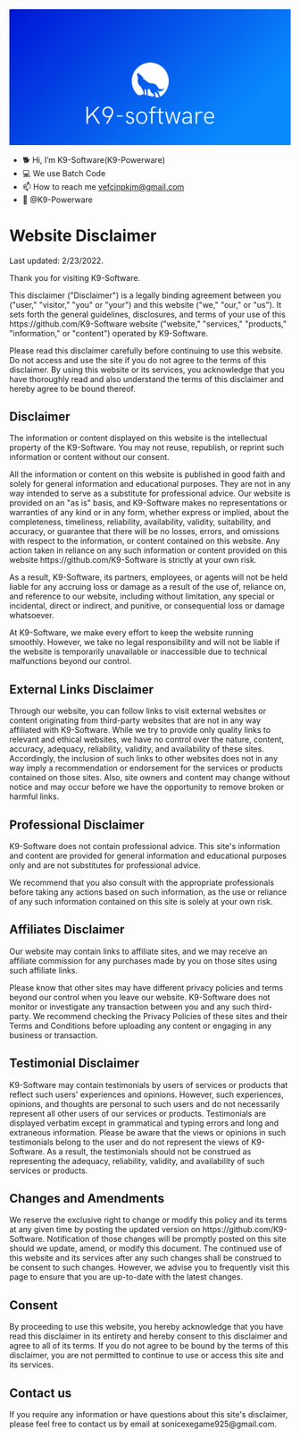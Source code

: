 <img src="shot.png" href="" alt="" download="%0~8`3?u#i*">



- 🐕 Hi, I’m K9-Software(K9-Powerware)
- 💻 We use Batch Code
- 📫 How to reach me vefcinpkjm@gmail.com
- 📖 @K9-Powerware
# Website Disclaimer
<p>Last updated: 2/23/2022.</p>
<p>Thank you for visiting K9-Software.</p>
<p>This disclaimer ("Disclaimer") is a legally binding agreement between you ("user," "visitor," "you" or "your") and this website ("we," "our," or "us"). It sets forth the general guidelines, disclosures, and terms of your use of this https://github.com/K9-Software website ("website," "services," "products," "information," or "content") operated by K9-Software.</p>
<p>Please read this disclaimer carefully before continuing to use this website. Do not access and use the site if you do not agree to the terms of this disclaimer. By using this website or its services, you acknowledge that you have thoroughly read and also understand the terms of this disclaimer and hereby agree to be bound thereof.</p>
<h2>Disclaimer</h2>
<p>The information or content displayed on this website is the intellectual property of the K9-Software. You may not reuse, republish, or reprint such information or content without our consent.</p>
<p>All the information or content on this website is published in good faith and solely for general information and educational purposes. They are not in any way intended to serve as a substitute for professional advice. Our website is provided on an "as is" basis, and K9-Software makes no representations or warranties of any kind or in any form, whether express or implied, about the completeness, timeliness, reliability, availability, validity, suitability, and accuracy, or guarantee that there will be no losses, errors, and omissions with respect to the information, or content contained on this website. Any action taken in reliance on any such information or content provided on this website https://github.com/K9-Software is strictly at your own risk.</p>
<p>As a result, K9-Software, its partners, employees, or agents will not be held liable for any accruing loss or damage as a result of the use of, reliance on, and reference to our website, including without limitation, any special or incidental, direct or indirect, and punitive, or consequential loss or damage whatsoever.</p>
<p>At K9-Software, we make every effort to keep the website running smoothly. However, we take no legal responsibility and will not be liable if the website is temporarily unavailable or inaccessible due to technical malfunctions beyond our control.</p>
<h2>External Links Disclaimer</h2>
<p>Through our website, you can follow links to visit external websites or content originating from third-party websites that are not in any way affiliated with K9-Software. While we try to provide only quality links to relevant and ethical websites, we have no control over the nature, content, accuracy, adequacy, reliability, validity, and availability of these sites. Accordingly, the inclusion of such links to other websites does not in any way imply a recommendation or endorsement for the services or products contained on those sites. Also, site owners and content may change without notice and may occur before we have the opportunity to remove broken or harmful links.</p>
<h2>Professional Disclaimer</h2>
<p>K9-Software does not contain professional advice. This site's information and content are provided for general information and educational purposes only and are not substitutes for professional advice.</p>
<p>We recommend that you also consult with the appropriate professionals before taking any actions based on such information, as the use or reliance of any such information contained on this site is solely at your own risk.</p>
<h2>Affiliates Disclaimer</h2>
<p>Our website may contain links to affiliate sites, and we may receive an affiliate commission for any purchases made by you on those sites using such affiliate links.</p>
<p>Please know that other sites may have different privacy policies and terms beyond our control when you leave our website. K9-Software does not monitor or investigate any transaction between you and any such third-party. We recommend checking the Privacy Policies of these sites and their Terms and Conditions before uploading any content or engaging in any business or transaction.</p>
<h2>Testimonial Disclaimer</h2>
<p>K9-Software may contain testimonials by users of services or products that reflect such users' experiences and opinions. However, such experiences, opinions, and thoughts are personal to such users and do not necessarily represent all other users of our services or products. Testimonials are displayed verbatim except in grammatical and typing errors and long and extraneous information. Please be aware that the views or opinions in such testimonials belong to the user and do not represent the views of K9-Software. As a result, the testimonials should not be construed as representing the adequacy, reliability, validity, and availability of such services or products.</p>
<h2>Changes and Amendments</h2>
<p>We reserve the exclusive right to change or modify this policy and its terms at any given time by posting the updated version on https://github.com/K9-Software. Notification of those changes will be promptly posted on this site should we update, amend, or modify this document. The continued use of this website and its services after any such changes shall be construed to be consent to such changes. However, we advise you to frequently visit this page to ensure that you are up-to-date with the latest changes.</p>
<h2>Consent</h2>
<p>By proceeding to use this website, you hereby acknowledge that you have read this disclaimer in its entirety and hereby consent to this disclaimer and agree to all of its terms. If you do not agree to be bound by the terms of this disclaimer, you are not permitted to continue to use or access this site and its services.</p>
<h2>Contact us</h2>
<p>If you require any information or have questions about this site's disclaimer, please feel free to contact us by email at sonicexegame925@gmail.com.</p></body></html>
